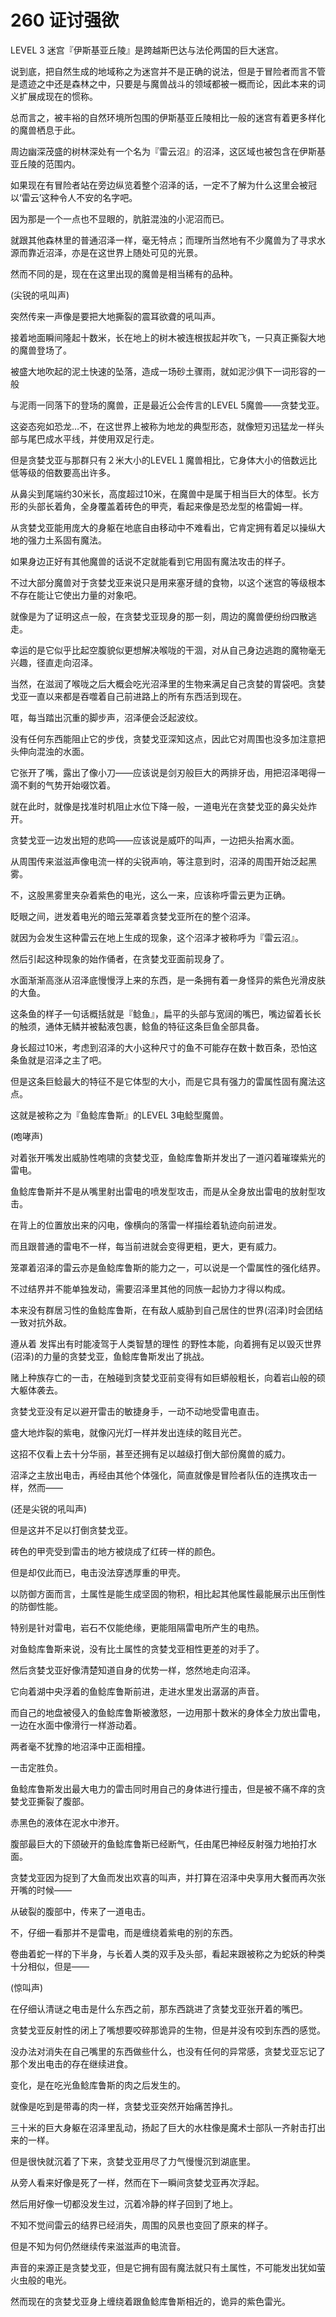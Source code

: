 # 260 证讨强欲

LEVEL 3 迷宫『伊斯基亚丘陵』是跨越斯巴达与法伦两国的巨大迷宫。

说到底，把自然生成的地域称之为迷宫并不是正确的说法，但是于冒险者而言不管是遗迹之中还是森林之中，只要是与魔兽战斗的领域都被一概而论，因此本来的词义扩展成现在的惯称。

总而言之，被丰裕的自然环境所包围的伊斯基亚丘陵相比一般的迷宫有着更多样化的魔兽栖息于此。

周边幽深茂盛的树林深处有一个名为『雷云沼』的沼泽，这区域也被包含在伊斯基亚丘陵的范围内。

如果现在有冒险者站在旁边纵览着整个沼泽的话，一定不了解为什么这里会被冠以‘雷云’这种令人不安的名字吧。

因为那是一个一点也不显眼的，肮脏混浊的小泥沼而已。

就跟其他森林里的普通沼泽一样，毫无特点；而理所当然地有不少魔兽为了寻求水源而靠近沼泽，亦是在这世界上随处可见的光景。

然而不同的是，现在在这里出现的魔兽是相当稀有的品种。

(尖锐的吼叫声)

突然传来一声像是要把大地撕裂的震耳欲聋的吼叫声。

接着地面瞬间隆起十数米，长在地上的树木被连根拔起并吹飞，一只真正撕裂大地的魔兽登场了。

被盛大地吹起的泥土快速的坠落，造成一场砂土骤雨，就如泥沙俱下一词形容的一般

与泥雨一同落下的登场的魔兽，正是最近公会传言的LEVEL 5魔兽——贪婪戈亚。

这姿态宛如恐龙…不，在这世界上被称为地龙的典型形态，就像短刃迅猛龙一样头部与尾巴成水平线，并使用双足行走。

但是贪婪戈亚与那群只有２米大小的LEVEL１魔兽相比，它身体大小的倍数远比低等级的倍数要高出许多。

从鼻尖到尾端约30米长，高度超过10米，在魔兽中是属于相当巨大的体型。长方形的头部长着角，全身覆盖着砖色的甲壳，看起来像是恐龙型的格雷姆一样。

从贪婪戈亚能用庞大的身躯在地底自由移动中不难看出，它肯定拥有着足以操纵大地的强力土系固有魔法。

如果身边正好有其他魔兽的话说不定就能看到它用固有魔法攻击的样子。

不过大部分魔兽对于贪婪戈亚来说只是用来塞牙缝的食物，以这个迷宫的等级根本不存在能让它使出力量的对象吧。

就像是为了证明这点一般，在贪婪戈亚现身的那一刻，周边的魔兽便纷纷四散逃走。

幸运的是它似乎比起空腹貌似更想解决喉咙的干涸，对从自己身边逃跑的魔物毫无兴趣，径直走向沼泽。

当然，在滋润了喉咙之后大概会吃光沼泽里的生物来满足自己贪婪的胃袋吧。贪婪戈亚一直以来都是吞噬着自己前进路上的所有东西活到现在。

哐，每当踏出沉重的脚步声，沼泽便会泛起波纹。

没有任何东西能阻止它的步伐，贪婪戈亚深知这点，因此它对周围也没多加注意把头伸向混浊的水面。

它张开了嘴，露出了像小刀——应该说是剑刃般巨大的两排牙齿，用把沼泽喝得一滴不剩的气势开始啜饮着。

就在此时，就像是找准时机阻止水位下降一般，一道电光在贪婪戈亚的鼻尖处炸开。

贪婪戈亚一边发出短的悲鸣——应该说是威吓的叫声，一边把头抬离水面。

从周围传来滋滋声像电流一样的尖锐声响，等注意到时，沼泽的周围开始泛起黑雾。

不，这股黑雾里夹杂着紫色的电光，这么一来，应该称呼雷云更为正确。

眨眼之间，迸发着电光的暗云笼罩着贪婪戈亚所在的整个沼泽。

就因为会发生这种雷云在地上生成的现象，这个沼泽才被称呼为『雷云沼』。

然后引起这种现象的始作俑者，在贪婪戈亚面前现身了。

水面渐渐高涨从沼泽底慢慢浮上来的东西，是一条拥有着一身怪异的紫色光滑皮肤的大鱼。

这条鱼的样子一句话概括就是『鲶鱼』，扁平的头部与宽阔的嘴巴，嘴边留着长长的触须，通体无鳞并被黏液包裹，鲶鱼的特征这条巨鱼全部具备。

身长超过10米，考虑到沼泽的大小这种尺寸的鱼不可能存在数十数百条，恐怕这条鱼就是沼泽之主了吧。

但是这条巨鲶最大的特征不是它体型的大小，而是它具有强力的雷属性固有魔法这点。

这就是被称之为『鱼鲶库鲁斯』的LEVEL 3电鲶型魔兽。

(咆哮声)

对着张开嘴发出威胁性咆啸的贪婪戈亚，鱼鲶库鲁斯并发出了一道闪着璀璨紫光的雷电。

鱼鲶库鲁斯并不是从嘴里射出雷电的喷发型攻击，而是从全身放出雷电的放射型攻击。

在背上的位置放出来的闪电，像横向的落雷一样描绘着轨迹向前进发。

而且跟普通的雷电不一样，每当前进就会变得更粗，更大，更有威力。

笼罩着沼泽的雷云亦是鱼鲶库鲁斯的能力之一，可以说是一个雷属性的强化结界。

不过结界并不能单独发动，需要沼泽里其他的同族一起协力才得以构成。

本来没有群居习性的鱼鲶库鲁斯，在有敌人威胁到自己居住的世界(沼泽)时会团结一致对抗外敌。

遵从着 发挥出有时能凌驾于人类智慧的理性 的野性本能，向着拥有足以毁灭世界(沼泽)的力量的贪婪戈亚，鱼鲶库鲁斯发出了挑战。

赌上种族存亡的一击，在触碰到贪婪戈亚前变得有如巨蟒般粗长，向着岩山般的硕大躯体袭去。

贪婪戈亚没有足以避开雷击的敏捷身手，一动不动地受雷电直击。

盛大地炸裂的紫电，就像闪光灯一样并发出连续的眩目光芒。

这招不仅看上去十分华丽，甚至还拥有足以越级打倒大部份魔兽的威力。

沼泽之主放出电击，再经由其他个体强化，简直就像是冒险者队伍的连携攻击一样，然而——

(还是尖锐的吼叫声)

但是这并不足以打倒贪婪戈亚。

砖色的甲壳受到雷击的地方被烧成了红砖一样的颜色。

但是却仅此而已，电击没法穿透厚重的甲壳。

以防御方面而言，土属性是能生成坚固的物积，相比起其他属性最能展示出压倒性的防御性能。

特别是针对雷电，岩石不仅能绝缘，更能阻隔雷电所产生的电热。

对鱼鲶库鲁斯来说，没有比土属性的贪婪戈亚相性更差的对手了。

然后贪婪戈亚好像清楚知道自身的优势一样，悠然地走向沼泽。

它向着湖中央浮着的鱼鲶库鲁斯前进，走进水里发出潺潺的声音。

而自己的地盘被侵入的鱼鲶库鲁斯被激怒，一边用那十数米的身体全力放出雷电，一边在水面中像滑行一样游动着。

两者毫不犹豫的地沼泽中正面相撞。

一击定胜负。

鱼鲶库鲁斯发出最大电力的雷击同时用自己的身体进行撞击，但是被不痛不痒的贪婪戈亚撕裂了腹部。

赤黑色的液体在泥水中渗开。

腹部最巨大的下颌破开的鱼鲶库鲁斯已经断气，任由尾巴神经反射强力地拍打水面。

贪婪戈亚因为捉到了大鱼而发出欢喜的叫声，并打算在沼泽中央享用大餐而再次张开嘴的时候——

从破裂的腹部中，传来了一道电击。

不，仔细一看那并不是雷电，而是缠绕着紫电的别的东西。

卷曲着蛇一样的下半身，与长着人类的双手及头部，看起来跟被称之为蛇妖的种类十分相似，但是——

(惊叫声)

在仔细认清谜之电击是什么东西之前，那东西跳进了贪婪戈亚张开着的嘴巴。

贪婪戈亚反射性的闭上了嘴想要咬碎那诡异的生物，但是并没有咬到东西的感觉。

没办法对消失在自己嘴里的东西做些什么，也没有任何的异常感，贪婪戈亚忘记了那个发出电击的存在继续进食。

变化，是在吃光鱼鲶库鲁斯的肉之后发生的。

就像是吃到是带毒的肉一样，贪婪戈亚突然开始痛苦挣扎。

三十米的巨大身躯在沼泽里乱动，扬起了巨大的水柱像是魔术士部队一齐射击打出来的一样。

但是很快就沉着了下来，贪婪戈亚用尽了力气慢慢沉到湖底里。

从旁人看来好像是死了一样，然而在下一瞬间贪婪戈亚再次浮起。

然后用好像一切都没发生过，沉着冷静的样子回到了地上。

不知不觉间雷云的结界已经消失，周围的风景也变回了原来的样子。

但是不知为何仍然继续传来滋滋声的电流音。

声音的来源正是贪婪戈亚，但是它拥有固有魔法就只有土属性，不可能发出犹如萤火虫般的电光。

然而现在的贪婪戈亚身上缠绕着跟鱼鲶库鲁斯相近的，诡异的紫色雷光。
